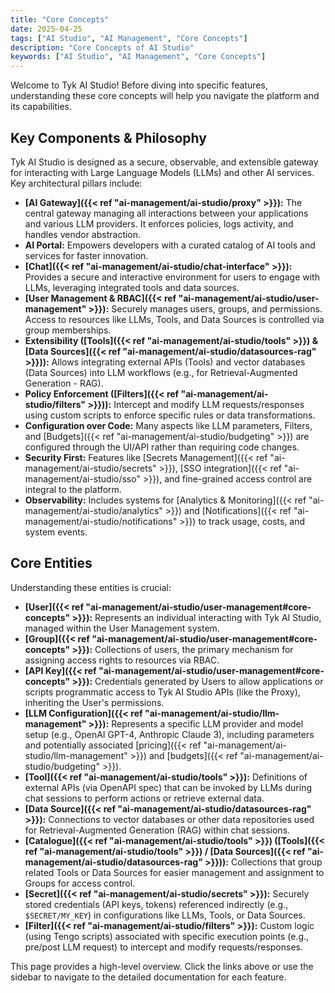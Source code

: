 ```yaml
---
title: "Core Concepts"
date: 2025-04-25
tags: ["AI Studio", "AI Management", "Core Concepts"]
description: "Core Concepts of AI Studio"
keywords: ["AI Studio", "AI Management", "Core Concepts"]
---
```


Welcome to Tyk AI Studio! Before diving into specific features, understanding these core concepts will help you navigate the platform and its capabilities.

## Key Components & Philosophy

Tyk AI Studio is designed as a secure, observable, and extensible gateway for interacting with Large Language Models (LLMs) and other AI services. Key architectural pillars include:

*   **[AI Gateway]({{< ref "ai-management/ai-studio/proxy" >}}):** The central gateway managing all interactions between your applications and various LLM providers. It enforces policies, logs activity, and handles vendor abstraction.
*   **AI Portal:** Empowers developers with a curated catalog of AI tools and services for faster innovation.
*   **[Chat]({{< ref "ai-management/ai-studio/chat-interface" >}}):** Provides a secure and interactive environment for users to engage with LLMs, leveraging integrated tools and data sources.
*   **[User Management & RBAC]({{< ref "ai-management/ai-studio/user-management" >}}):** Securely manages users, groups, and permissions. Access to resources like LLMs, Tools, and Data Sources is controlled via group memberships.
*   **Extensibility ([Tools]({{< ref "ai-management/ai-studio/tools" >}}) & [Data Sources]({{< ref "ai-management/ai-studio/datasources-rag" >}})):** Allows integrating external APIs (Tools) and vector databases (Data Sources) into LLM workflows (e.g., for Retrieval-Augmented Generation - RAG).
*   **Policy Enforcement ([Filters]({{< ref "ai-management/ai-studio/filters" >}})):** Intercept and modify LLM requests/responses using custom scripts to enforce specific rules or data transformations.
*   **Configuration over Code:** Many aspects like LLM parameters, Filters, and [Budgets]({{< ref "ai-management/ai-studio/budgeting" >}}) are configured through the UI/API rather than requiring code changes.
*   **Security First:** Features like [Secrets Management]({{< ref "ai-management/ai-studio/secrets" >}}), [SSO integration]({{< ref "ai-management/ai-studio/sso" >}}), and fine-grained access control are integral to the platform.
*   **Observability:** Includes systems for [Analytics & Monitoring]({{< ref "ai-management/ai-studio/analytics" >}}) and [Notifications]({{< ref "ai-management/ai-studio/notifications" >}}) to track usage, costs, and system events.

## Core Entities

Understanding these entities is crucial:

*   **[User]({{< ref "ai-management/ai-studio/user-management#core-concepts" >}}):** Represents an individual interacting with Tyk AI Studio, managed within the User Management system.
*   **[Group]({{< ref "ai-management/ai-studio/user-management#core-concepts" >}}):** Collections of users, the primary mechanism for assigning access rights to resources via RBAC.
*   **[API Key]({{< ref "ai-management/ai-studio/user-management#core-concepts" >}}):** Credentials generated by Users to allow applications or scripts programmatic access to Tyk AI Studio APIs (like the Proxy), inheriting the User's permissions.
*   **[LLM Configuration]({{< ref "ai-management/ai-studio/llm-management" >}}):** Represents a specific LLM provider and model setup (e.g., OpenAI GPT-4, Anthropic Claude 3), including parameters and potentially associated [pricing]({{< ref "ai-management/ai-studio/llm-management" >}}) and [budgets]({{< ref "ai-management/ai-studio/budgeting" >}}).
*   **[Tool]({{< ref "ai-management/ai-studio/tools" >}}):** Definitions of external APIs (via OpenAPI spec) that can be invoked by LLMs during chat sessions to perform actions or retrieve external data.
*   **[Data Source]({{< ref "ai-management/ai-studio/datasources-rag" >}}):** Connections to vector databases or other data repositories used for Retrieval-Augmented Generation (RAG) within chat sessions.
*   **[Catalogue]({{< ref "ai-management/ai-studio/tools" >}}) ([Tools]({{< ref "ai-management/ai-studio/tools" >}}) / [Data Sources]({{< ref "ai-management/ai-studio/datasources-rag" >}})):** Collections that group related Tools or Data Sources for easier management and assignment to Groups for access control.
*   **[Secret]({{< ref "ai-management/ai-studio/secrets" >}}):** Securely stored credentials (API keys, tokens) referenced indirectly (e.g., `$SECRET/MY_KEY`) in configurations like LLMs, Tools, or Data Sources.
*   **[Filter]({{< ref "ai-management/ai-studio/filters" >}}):** Custom logic (using Tengo scripts) associated with specific execution points (e.g., pre/post LLM request) to intercept and modify requests/responses.

This page provides a high-level overview. Click the links above or use the sidebar to navigate to the detailed documentation for each feature.

